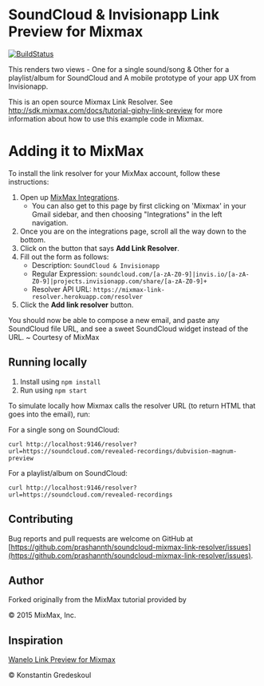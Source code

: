 # SoundCloud & Invisionapp Link Preview for Mixmax

[![BuildStatus](https://travis-ci.org/prashannth/soundcloud-mixmax-link-resolver.svg?branch=master)](https://travis-ci.org/prashannth/soundcloud-mixmax-link-resolver)

This renders two views - One for a single sound/song & Other for a playlist/album for SoundCloud and A mobile prototype of your app UX from Invisionapp.

This is an open source Mixmax Link Resolver. See <http://sdk.mixmax.com/docs/tutorial-giphy-link-preview> for more information about how to use this example code in Mixmax.

# Adding it to MixMax

To install the link resolver for your MixMax account, follow these instructions:

 1. Open up [MixMax Integrations](https://app.mixmax.com/dashboard/integrations).
    * You can also get to this page by first clicking on 'Mixmax' in your Gmail sidebar, and then choosing "Integrations" in the left navigation.
 2. Once you are on the integrations page, scroll all the way down to the bottom.
 3. Click on the button that says __Add Link Resolver__.
 4. Fill out the form as follows:
    * Description: `SoundCloud & Invisionapp`
    * Regular Expression: `soundcloud.com/[a-zA-Z0-9]|invis.io/[a-zA-Z0-9]|projects.invisionapp.com/share/[a-zA-Z0-9]+`
    * Resolver API URL: `https://mixmax-link-resolver.herokuapp.com/resolver`
 5. Click the __Add link resolver__ button.

You should now be able to compose a new email, and paste any SoundCloud file URL, and see a sweet SoundCloud widget instead of the URL. ~ Courtesy of MixMax

## Running locally

1. Install using `npm install`
2. Run using `npm start`

To simulate locally how Mixmax calls the resolver URL (to return HTML that goes into the email), run:

For a single song on SoundCloud:

```
curl http://localhost:9146/resolver?url=https://soundcloud.com/revealed-recordings/dubvision-magnum-preview
```

For a playlist/album on SoundCloud:

```
curl http://localhost:9146/resolver?url=https://soundcloud.com/revealed-recordings
```

## Contributing

Bug reports and pull requests are welcome on GitHub at [https://github.com/prashannth/soundcloud-mixmax-link-resolver/issues](https://github.com/prashannth/soundcloud-mixmax-link-resolver/issues).

## Author

Forked originally from the MixMax tutorial provided by

<p>&copy; 2015 MixMax, Inc. </p>

## Inspiration

[Wanelo Link Preview for Mixmax](https://github.com/kigster/wanelo-mixmax-link-resolver)

<p>&copy; Konstantin Gredeskoul</p>
